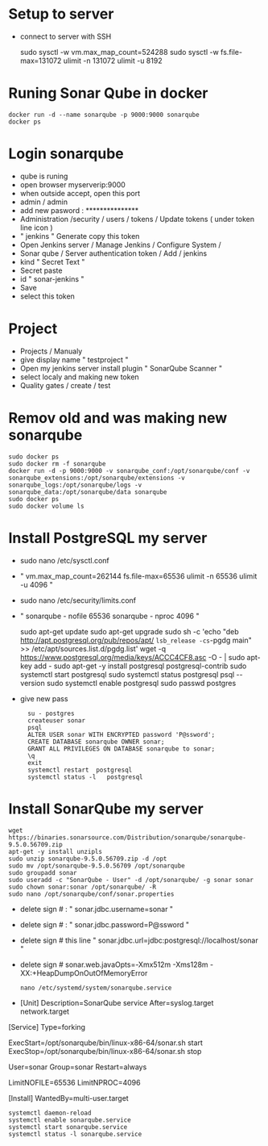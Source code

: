 # Setup to server

- connect to server with SSH

    sudo sysctl -w vm.max_map_count=524288
    sudo sysctl -w fs.file-max=131072 
    ulimit -n 131072
    ulimit -u 8192

# Runing Sonar Qube in docker

    docker run -d --name sonarqube -p 9000:9000 sonarqube
    docker ps

# Login sonarqube

- qube is runing 
- open browser myserverip:9000
- when outside accept, open this port
- admin / admin
- add new pasword : ***************
- Administration /security / users / tokens / Update tokens ( under token line icon )
- " jenkins " Generate copy this token
- Open Jenkins server / Manage Jenkins / Configure System / 
- Sonar qube / Server authentication token / Add / jenkins
- kind " Secret Text " 
- Secret paste
- id " sonar-jenkins "
- Save
- select this token

# Project

- Projects / Manualy 
- give display name " testproject "
- Open my jenkins server install plugin " SonarQube Scanner "
- select localy and making new token
- Quality gates / create / test

# Remov old and was making new sonarqube

    sudo docker ps
    sudo docker rm -f sonarqube
    docker run -d -p 9000:9000 -v sonarqube_conf:/opt/sonarqube/conf -v sonarqube_extensions:/opt/sonarqube/extensions -v sonarqube_logs:/opt/sonarqube/logs -v sonarqube_data:/opt/sonarqube/data sonarqube
    sudo docker ps
    sudo docker volume ls

# Install PostgreSQL my server

- sudo nano /etc/sysctl.conf
- " vm.max_map_count=262144
fs.file-max=65536
ulimit -n 65536
ulimit -u 4096 "
- sudo nano /etc/security/limits.conf
- " sonarqube   -   nofile   65536
sonarqube   -   nproc    4096 "

    sudo apt-get update
    sudo apt-get upgrade
    sudo sh -c 'echo "deb http://apt.postgresql.org/pub/repos/apt/ `lsb_release -cs`-pgdg main" >> /etc/apt/sources.list.d/pgdg.list'
    wget -q https://www.postgresql.org/media/keys/ACCC4CF8.asc -O - | sudo apt-key add -
    sudo apt-get -y install postgresql postgresql-contrib
    sudo systemctl start postgresql
    sudo systemctl status postgresql
    psql --version
    sudo systemctl enable postgresql
    sudo passwd postgres
    
- give new pass

        su - postgres
        createuser sonar
        psql  
        ALTER USER sonar WITH ENCRYPTED password 'P@ssword';
        CREATE DATABASE sonarqube OWNER sonar;
        GRANT ALL PRIVILEGES ON DATABASE sonarqube to sonar;
        \q
        exit
        systemctl restart  postgresql
        systemctl status -l   postgresql


# Install SonarQube my server

    wget https://binaries.sonarsource.com/Distribution/sonarqube/sonarqube-9.5.0.56709.zip
    apt-get -y install unzipls
    sudo unzip sonarqube-9.5.0.56709.zip -d /opt
    sudo mv /opt/sonarqube-9.5.0.56709 /opt/sonarqube
    sudo groupadd sonar
    sudo useradd -c "SonarQube - User" -d /opt/sonarqube/ -g sonar sonar
    sudo chown sonar:sonar /opt/sonarqube/ -R
    sudo nano /opt/sonarqube/conf/sonar.properties

- delete sign # : " sonar.jdbc.username=sonar "
- delete sign # : " sonar.jdbc.password=P@ssword "
- delete sign # this line " sonar.jdbc.url=jdbc:postgresql://localhost/sonar "
- delete sign # sonar.web.javaOpts=-Xmx512m -Xms128m -XX:+HeapDumpOnOutOfMemoryError

      nano /etc/systemd/system/sonarqube.service

- [Unit]
Description=SonarQube service
After=syslog.target network.target

[Service]
Type=forking

ExecStart=/opt/sonarqube/bin/linux-x86-64/sonar.sh start
ExecStop=/opt/sonarqube/bin/linux-x86-64/sonar.sh stop

User=sonar
Group=sonar
Restart=always

LimitNOFILE=65536
LimitNPROC=4096


[Install]
WantedBy=multi-user.target

    systemctl daemon-reload 
    systemctl enable sonarqube.service
    systemctl start sonarqube.service
    systemctl status -l sonarqube.service


 
